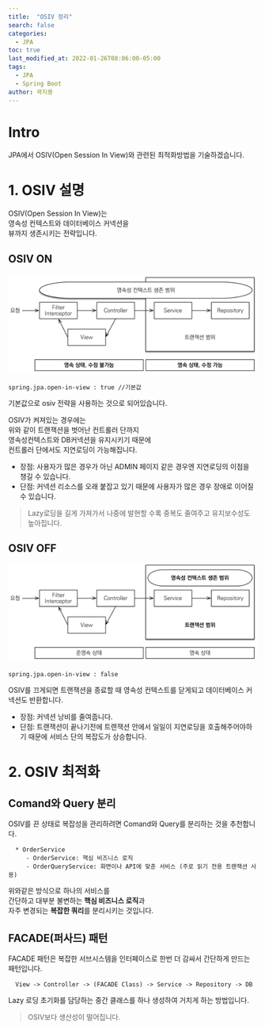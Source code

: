 ```yaml
---
title:  "OSIV 정리"
search: false
categories: 
  - JPA
toc: true  
last_modified_at: 2022-01-26T08:06:00-05:00
tags:
  - JPA
  - Spring Boot
author: 곽지용
---
```


# Intro 
JPA에서 OSIV(Open Session In View)와 관련된 최적화방법을 기술하겠습니다.   


# 1. OSIV 설명   
OSIV(Open Session In View)는    
영속성 컨텍스트와 데이터베이스 커넥션을    
뷰까지 생존시키는 전략입니다.   

## OSIV ON
![osiv_on](/assets/images/osivPost/osiv_on.PNG)
```
spring.jpa.open-in-view : true //기본값
```
기본값으로 osiv 전략을 사용하는 것으로 되어있습니다.   

OSIV가 켜져있는 경우에는    
위와 같이 트랜잭션을 벗어난 컨트롤러 단까지    
영속성컨텍스트와 DB커넥션을 유지시키기 때문에   
컨트롤러 단에서도 지연로딩이 가능해집니다.   

* 장점: 사용자가 많은 경우가 아닌 ADMIN 페이지 같은 경우엔 지연로딩의 이점을 챙길 수 있습니다.  
* 단점: 커넥션 리소스를 오래 붙잡고 있기 때문에 사용자가 많은 경우 장애로 이어질 수 있습니다.     

> Lazy로딩을 길게 가져가서 나중에 발현할 수록 중복도 줄여주고 유지보수성도 높아집니다.   

## OSIV OFF
![osiv_off](/assets/images/osivPost/osiv_off.PNG)
```
spring.jpa.open-in-view : false
```
OSIV를 끄게되면 트랜잭션을 종료할 때 영속성 컨텍스트를 닫게되고 데이터베이스 커넥션도 반환합니다.   

* 장점: 커넥션 낭비를 줄여줍니다.   
* 단점: 트랜잭션이 끝나기전에 트랜잭션 안에서 일일이 지연로딩을 호출해주어야하기 때문에 서비스 단의 복잡도가 상승합니다.

# 2. OSIV 최적화

## Comand와 Query 분리
OSIV를 끈 상태로 복잡성을 관리하려면 Comand와 Query를 분리하는 것을 추천합니다.   

      * OrderService
         - OrderService: 핵심 비즈니스 로직
         - OrderQueryService: 화면이나 API에 맞춘 서비스 (주로 읽기 전용 트랜잭션 사용)

위와같은 방식으로 하나의 서비스를    
간단하고 대부분 불변하는 **핵심 비즈니스 로직**과   
자주 변경되는 **복잡한 쿼리**를 분리시키는 것입니다.   


## FACADE(퍼사드) 패턴
FACADE 패턴은 복잡한 서브시스템을 인터페이스로 한번 더 감싸서 간단하게 만드는 패턴입니다.
 
      View -> Controller -> (FACADE Class) -> Service -> Repository -> DB   

Lazy 로딩 초기화를 담당하는 중간 클래스를 하나 생성하여 거치게 하는 방법입니다.

> OSIV보다 생산성이 떨어집니다.

